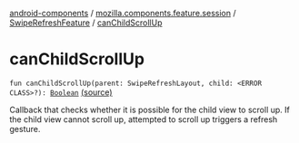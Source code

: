 [android-components](../../index.md) / [mozilla.components.feature.session](../index.md) / [SwipeRefreshFeature](index.md) / [canChildScrollUp](./can-child-scroll-up.md)

# canChildScrollUp

`fun canChildScrollUp(parent: SwipeRefreshLayout, child: <ERROR CLASS>?): `[`Boolean`](https://kotlinlang.org/api/latest/jvm/stdlib/kotlin/-boolean/index.html) [(source)](https://github.com/mozilla-mobile/android-components/blob/master/components/feature/session/src/main/java/mozilla/components/feature/session/SwipeRefreshFeature.kt#L44)

Callback that checks whether it is possible for the child view to scroll up.
If the child view cannot scroll up, attempted to scroll up triggers a refresh gesture.

